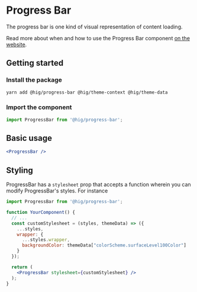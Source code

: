 # Progress Bar

The progress bar is one kind of visual representation of content loading.

Read more about when and how to use the Progress Bar component [on the website](https://hig.autodesk.com/web/components/progress-indicators).

## Getting started

### Install the package

```bash
yarn add @hig/progress-bar @hig/theme-context @hig/theme-data
```

### Import the component

```js
import ProgressBar from '@hig/progress-bar';
```

## Basic usage

```jsx
<ProgressBar />
```

## Styling

ProgressBar has a `stylesheet` prop that accepts a function wherein you can modify ProgressBar's styles. For instance

```jsx
import ProgressBar from '@hig/progress-bar';

function YourComponent() {
  // ...
  const customStylesheet = (styles, themeData) => ({
    ...styles,
    wrapper: {
      ...styles.wrapper,
      backgroundColor: themeData["colorScheme.surfaceLevel100Color"]
    }
  });

  return (
    <ProgressBar stylesheet={customStylesheet} />
  );
}
```
